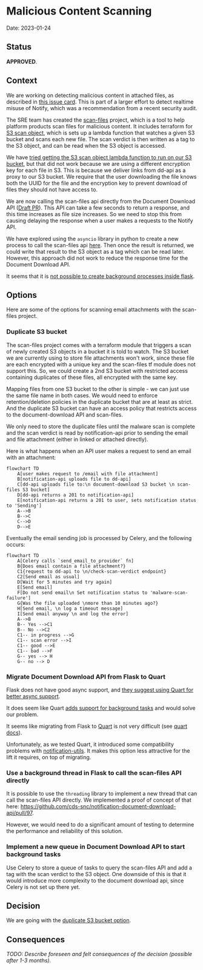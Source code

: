 # Malicious Content Scanning

Date: 2023-01-24

## Status

**APPROVED**.

## Context

We are working on detecting malicious content in attached files, as described in [this issue card](https://app.zenhub.com/workspaces/notify-planning-614b3ad91bc2030015ed22f5/issues/gh/cds-snc/notification-planning/725). This is part of a larger effort to detect realtime misuse of Notify, which was a recommendation from a recent security audit.

The SRE team has created the [scan-files](https://github.com/cds-snc/scan-files) project, which is a tool to help platform products scan files for malicious content. It includes terraform for [S3 scan object](https://github.com/cds-snc/scan-files/tree/main/module/s3-scan-object), which is sets up a lambda function that watches a given S3 bucket and scans each new file. The scan verdict is then written as a tag to the S3 object, and can be read when the S3 object is accessed.

We have [tried getting the S3 scan object lambda function to run on our S3 bucket](https://github.com/cds-snc/notification-terraform/pull/600), but that did not work because we are using a different encryption key for each file in S3. This is because we deliver links from dd-api as a proxy to our S3 bucket. We require that the user downloading the file knows both the UUID for the file and the encryption key to prevent download of files they should not have access to.

We are now calling the scan-files api directly from the Document Download API ([Draft PR](https://github.com/cds-snc/notification-document-download-api/pull/97)). This API can take a few seconds to return a response, and this time increases as file size increases. So we need to stop this from causing delaying the response when a user makes a requests to the Notify API.  

We have explored using the `asyncio` library in python to create a new process to call the scan-files api [here](https://github.com/cds-snc/notification-document-download-api/pull/97/files#diff-a842b15bd72bea41437e64bda92d12262c8eca35af7e8adf111bd520fe7c3010R1). Then once the result is returned, we could write that result to the S3 object as a tag which can be read later. However, this approach did not work to reduce the response time for the Document Download API.

It seems that it is [not possible to create background processes inside flask](https://flask.palletsprojects.com/en/2.2.x/async-await/#background-tasks).

## Options

Here are some of the options for scanning email attachments with the scan-files project.

### Duplicate S3 bucket

The scan-files project comes with a terraform module that triggers a scan of newly created S3 objects in a bucket it is told to watch. The S3 bucket we are currently using to store file attachments won't work, since these file are each encrypted with a unique key and the scan-files tf module does not support this. So, we could create a 2nd S3 bucket with restricted access containing duplicates of these files, all encrypted with the same key.

Mapping files from one S3 bucket to the other is simple - we can just use the same file name in both cases. We would need to enforce retention/deletion policies in the duplicate bucket that are at least as strict. And the duplicate S3 bucket can have an access policy that restricts access to the document-download API and scan-files.

We only need to store the duplicate files until the malware scan is complete and the scan verdict is read by notification-api prior to sending the email and file attachment (either in linked or attached directly).

Here is what happens when an API user makes a request to send an email with an attachment:

```mermaid
flowchart TD
    A[user makes request to /email with file attachment]
    B[notification-api uploads file to dd-api]
    C[dd-api uploads file to:\n document-download S3 bucket \n scan-files S3 bucket]
    D[dd-api returns a 201 to notification-api]
    E[notification-api returns a 201 to user, sets notification status to 'Sending']
    A-->B
    B-->C
    C-->D
    D-->E
```
Eventually the email sending job is processed by Celery, and the following occurs: 
```mermaid
flowchart TD
    A[Celery calls `send_email_to_provider` fn]
    B{Does email contain a file attachment?}
    C1{request to dd-api to \n/check-scan-verdict endpoint}
    C2[Send email as usual]
    D[Wait for 5 minutes and try again]
    E[Send email]
    F[Do not send email\n Set notification status to 'malware-scan-failure']
    G{Was the file uploaded \nmore than 10 minutes ago?}
    H[Send email, \n log a timeout message]
    I[Send email anyway \n and log the error]
    A-->B
    B-- Yes -->C1
    B-- No -->C2
    C1-- in progress -->G
    C1-- scan error -->I
    C1-- good -->E
    C1-- bad -->F
    G-- yes --> H
    G-- no --> D
```

### Migrate Document Download API from Flask to Quart

Flask does not have good async support, and [they suggest using Quart for better async support](https://flask.palletsprojects.com/en/2.2.x/async-await/#when-to-use-quart-instead). 

It does seem like Quart [adds support for background tasks](https://quart.palletsprojects.com/en/latest/how_to_guides/background_tasks.html) and would solve our problem.

It seems like migrating from Flask to [Quart](https://github.com/pallets/quart) is not very difficult (see [quart docs](https://quart.palletsprojects.com/en/latest/how_to_guides/flask_migration.html)).

Unfortunately, as we tested Quart, it introduced some compatibility problems with [notification-utils](https://github.com/cds-snc/notification-utils). It makes this option less attractive for the lift it requires, on top of migrating.


### Use a background thread in Flask to call the scan-files API directly

It is possible to use the `threading` library to implement a new thread that can call the scan-files API directly. We implemented a proof of concept of that here: https://github.com/cds-snc/notification-document-download-api/pull/97.

However, we would need to do a significant amount of testing to determine the performance and reliability of this solution.

### Implement a new queue in Document Download API to start background tasks

Use Celery to store a queue of tasks to query the scan-files API and add a tag with the scan verdict to the S3 object. One downside of this is that it would introduce more complexity to the document download api, since Celery is not set up there yet.

## Decision

We are going with the [duplicate S3 bucket option](#duplicate-s3-bucket).

## Consequences

_TODO: Describe foreseen and felt consequences of the decision (possible after 1-3 months)._
